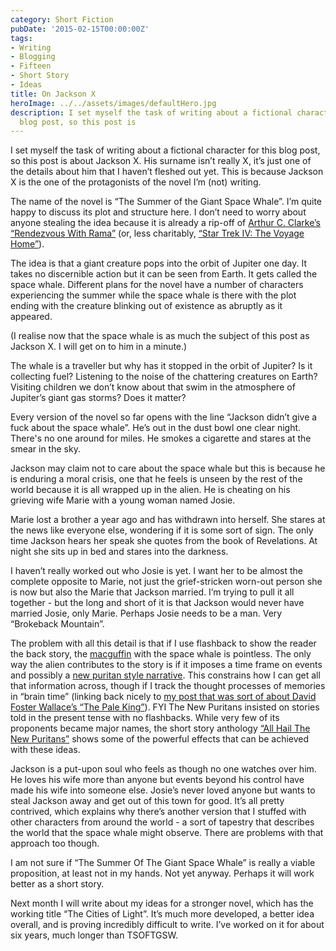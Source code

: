 ```yaml
---
category: Short Fiction
pubDate: '2015-02-15T00:00:00Z'
tags:
- Writing
- Blogging
- Fifteen
- Short Story
- Ideas
title: On Jackson X
heroImage: ../../assets/images/defaultHero.jpg
description: I set myself the task of writing about a fictional character for this
  blog post, so this post is
---
```

I set myself the task of writing about a fictional character for this blog post, so this post is about Jackson X. His surname isn’t really X, it’s just one of the details about him that I haven’t fleshed out yet. This is because Jackson X is the one of the protagonists of the novel I’m (not) writing.

The name of the novel is “The Summer of the Giant Space Whale”. I’m quite happy to discuss its plot and structure here. I don’t need to worry about anyone stealing the idea because it is already a rip-off of [Arthur C. Clarke’s “Rendezvous With Rama”](https://www.goodreads.com/book/show/112537.Rendezvous_with_Rama) (or, less charitably, [“Star Trek IV: The Voyage Home”](http://www.imdb.com/title/tt0092007/?ref_=nv_sr_1)).

The idea is that a giant creature pops into the orbit of Jupiter one day. It takes no discernible action but it can be seen from Earth. It gets called the space whale. Different plans for the novel have a number of characters experiencing the summer while the space whale is there with the plot ending with the creature blinking out of existence as abruptly as it appeared.

(I realise now that the space whale is as much the subject of this post as Jackson X. I will get on to him in a minute.)

The whale is a traveller but why has it stopped in the orbit of Jupiter? Is it collecting fuel? Listening to the noise of the chattering creatures on Earth? Visiting children we don’t know about that swim in the atmosphere of Jupiter’s giant gas storms? Does it matter?

Every version of the novel so far opens with the line “Jackson didn’t give a fuck about the space whale”. He’s out in the dust bowl one clear night. There's no one around for miles. He smokes a cigarette and stares at the smear in the sky.

Jackson may claim not to care about the space whale but this is because he is enduring a moral crisis, one that he feels is unseen by the rest of the world because it is all wrapped up in the alien. He is cheating on his grieving wife Marie with a young woman named Josie.

Marie lost a brother a year ago and has withdrawn into herself. She stares at the news like everyone else, wondering if it is some sort of sign. The only time Jackson hears her speak she quotes from the book of Revelations. At night she sits up in bed and stares into the darkness.

I haven’t really worked out who Josie is yet. I want her to be almost the complete  opposite to Marie, not just the grief-stricken worn-out person she is now but also the Marie that Jackson married. I’m trying to pull it all together - but the long and short of it is that Jackson would never have married Josie, only Marie. Perhaps Josie needs to be a man. Very “Brokeback Mountain”.

The problem with all this detail is that if I use flashback to show the reader the back story, the [macguffin](http://tvtropes.org/pmwiki/pmwiki.php/Main/MacGuffin) with the space whale is pointless. The only way the alien contributes to the story is if it imposes a time frame on events and possibly a [new puritan style narrative](http://en.wikipedia.org/wiki/New_Puritans). This constrains how I can get all that information across, though if I track the thought processes of memories in “brain time” (linking back nicely to [my post that was sort of about David Foster Wallace’s “The Pale King”](/building-brains/)). FYI The New Puritans insisted on stories told in the present tense with no flashbacks. While very few of its proponents became major names, the short story anthology [“All Hail The New Puritans”](http://www.theguardian.com/books/2000/sep/16/fiction.reviews1) shows some of the powerful effects that can be achieved with these ideas.

Jackson is a put-upon soul who feels as though no one watches over him. He loves his wife more than anyone but events beyond his control have made his wife into someone else. Josie’s never loved anyone but wants to steal Jackson away and get out of this town for good. It’s all pretty contrived, which explains why there’s another version that I stuffed with other characters from around the world - a sort of tapestry that describes the world that the space whale might observe. There are problems with that approach too though.

I am not sure if “The Summer Of The Giant Space Whale” is really a viable proposition, at least not in my hands. Not yet anyway. Perhaps it will work better as a short story.

Next month I will write about my ideas for a stronger novel, which has the working title “The Cities of Light”. It’s much more developed, a better idea overall, and is proving incredibly difficult to write. I’ve worked on it for about six years, much longer than TSOFTGSW.